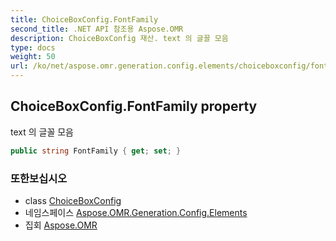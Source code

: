 ```yaml
---
title: ChoiceBoxConfig.FontFamily
second_title: .NET API 참조용 Aspose.OMR
description: ChoiceBoxConfig 재산. text 의 글꼴 모음
type: docs
weight: 50
url: /ko/net/aspose.omr.generation.config.elements/choiceboxconfig/fontfamily/
---
```

## ChoiceBoxConfig.FontFamily property

text 의 글꼴 모음

```csharp
public string FontFamily { get; set; }
```

### 또한보십시오

* class [ChoiceBoxConfig](../)
* 네임스페이스 [Aspose.OMR.Generation.Config.Elements](../../choiceboxconfig/)
* 집회 [Aspose.OMR](../../../)


